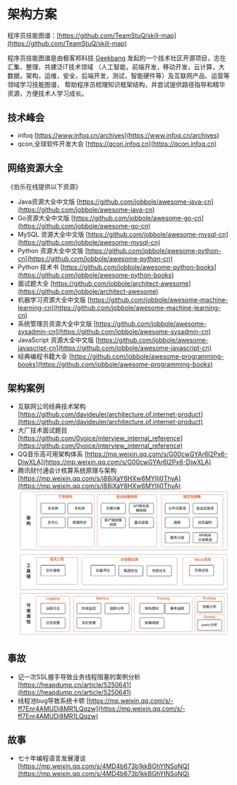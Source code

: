 # 架构方案

程序员技能图谱：[https://github.com/TeamStuQ/skill-map](https://github.com/TeamStuQ/skill-map)

程序员技能图谱是由极客邦科技 [Geekbang](https://www.geekbang.org/) 发起的一个技术社区开源项目，志在汇集、整理、共建泛IT技术领域
（人工智能，前端开发，移动开发，云计算，大数据，架构，运维，安全，后端开发，测试，智能硬件等）及互联网产品、运营等领域学习技能图谱，
帮助程序员梳理知识框架结构，并尝试提供路径指导和精华资源，方便技术人学习成长。


## 技术峰会

- infoq [https://www.infoq.cn/archives](https://www.infoq.cn/archives)
- qcon,全球软件开发大会 [https://qcon.infoq.cn](https://qcon.infoq.cn)

## 网络资源大全
《伯乐在线提供以下资源》
- Java资源大全中文版 [https://github.com/jobbole/awesome-java-cn](https://github.com/jobbole/awesome-java-cn)
- Go资源大全中文版 [https://github.com/jobbole/awesome-go-cn](https://github.com/jobbole/awesome-go-cn)
- MySQL 资源大全中文版 [https://github.com/jobbole/awesome-mysql-cn](https://github.com/jobbole/awesome-mysql-cn)
- Python 资源大全中文版 [https://github.com/jobbole/awesome-python-cn](https://github.com/jobbole/awesome-python-cn)
- Python 技术书 [https://github.com/jobbole/awesome-python-books](https://github.com/jobbole/awesome-python-books)
- 面试题大全 [https://github.com/jobbole/architect-awesome](https://github.com/jobbole/architect-awesome)
- 机器学习资源大全中文版 [https://github.com/jobbole/awesome-machine-learning-cn](https://github.com/jobbole/awesome-machine-learning-cn)
- 系统管理员资源大全中文版 [https://github.com/jobbole/awesome-sysadmin-cn](https://github.com/jobbole/awesome-sysadmin-cn)
- JavaScript 资源大全中文版 [https://github.com/jobbole/awesome-javascript-cn](https://github.com/jobbole/awesome-javascript-cn)
- 经典编程书籍大全 [https://github.com/jobbole/awesome-programming-books](https://github.com/jobbole/awesome-programming-books)

## 架构案例
- 互联网公司经典技术架构 [https://github.com/davideuler/architecture.of.internet-product](https://github.com/davideuler/architecture.of.internet-product)
- 大厂技术面试题目[https://github.com/0voice/interview_internal_reference](https://github.com/0voice/interview_internal_reference) 
- QQ音乐高可用架构体系 [https://mp.weixin.qq.com/s/G00cwGYAr6l2Px6-DiwXLA](https://mp.weixin.qq.com/s/G00cwGYAr6l2Px6-DiwXLA)
- 腾讯财付通会计核算系统原理与架构 [https://mp.weixin.qq.com/s/j88jXaY6HXw6MYlIj0ThyA](https://mp.weixin.qq.com/s/j88jXaY6HXw6MYlIj0ThyA)
  ![](img/anli/fd3c2708.png)

## 事故

- 记一次SSL握手导致业务线程阻塞的案例分析 [https://heapdump.cn/article/5250641](https://heapdump.cn/article/5250641)
- 线程池bug导致系统卡顿 [https://mp.weixin.qq.com/s/-ff7Enr4AMUDi8MR1LQqzw](https://mp.weixin.qq.com/s/-ff7Enr4AMUDi8MR1LQqzw)

## 故事
- 七十年编程语言发展漫谈 [https://mp.weixin.qq.com/s/4MD4b673b1kkBGhYINSoNQ](https://mp.weixin.qq.com/s/4MD4b673b1kkBGhYINSoNQ)
